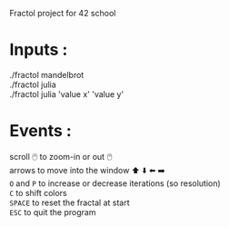 
Fractol project for 42 school

# Inputs :
./fractol mandelbrot \
./fractol julia \
./fractol julia 'value x' 'value y'

# Events :
scroll 🖱️ to zoom-in or out 🖱️ \
arrows to move into the window ⬆️ ⬇️ ⬅️ ➡️\
`O` and `P` to increase or decrease iterations (so resolution) \
`C` to shift colors \
`SPACE` to reset the fractal at start \
`ESC` to quit the program
